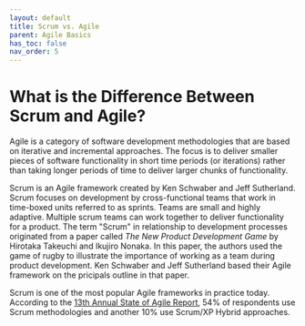 ```yaml
---
layout: default
title: Scrum vs. Agile
parent: Agile Basics
has_toc: false
nav_order: 5
---
```


# What is the Difference Between Scrum and Agile?
Agile is a category of software development methodologies that are based on iterative and incremental approaches. The focus is to deliver smaller 
pieces of software functionality in short time periods (or iterations) rather than taking longer periods of time to deliver larger chunks of functionality.

Scrum is an Agile framework created by Ken Schwaber and Jeff Sutherland. Scrum focuses on development by cross-functional teams that work in time-boxed 
units referred to as sprints. Teams are small and highly adaptive. Multiple scrum teams can work together to deliver functionality for a product. The term "Scrum" in relationship to development processes originated from a paper called _The New Product Development Game_ by Hirotaka Takeuchi and Ikujiro Nonaka. In this paper, the authors used the game of rugby to illustrate the importance of working as a team during product development. Ken Schwaber and Jeff Sutherland based their Agile framework on the pricipals outline in that paper.

Scrum is one of the most popular Agile frameworks in practice today. According to the [13th Annual State of Agile Report](https://stateofagile.com/?_ga=2.240880390.400394167.1618165697-1597180978.1618165697#ufh-i-613553418-13th-annual-state-of-agile-report/7027494), 54% of respondents use Scrum 
methodologies and another 10% use Scrum/XP Hybrid approaches.
